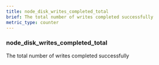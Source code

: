 ```yaml
---
title: node_disk_writes_completed_total
brief: The total number of writes completed successfully
metric_type: counter
---
```

### node_disk_writes_completed_total

The total number of writes completed successfully